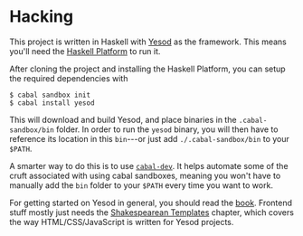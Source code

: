 # Hacking

This project is written in Haskell with [Yesod](http://www.yesodweb.com/) as the framework. This means you'll need the [Haskell Platform](http://www.haskell.org/platform/) to run it.

After cloning the project and installing the Haskell Platform, you can setup the required dependencies with

```
$ cabal sandbox init
$ cabal install yesod
```

This will download and build Yesod, and place binaries in the `.cabal-sandbox/bin` folder. In order to run the `yesod` binary, you will then have to reference its location in this `bin`---or just add `./.cabal-sandbox/bin` to your `$PATH`.

A smarter way to do this is to use [`cabal-dev`](http://www.haskell.org/haskellwiki/Cabal-dev). It helps automate some of the cruft associated with using cabal sandboxes, meaning you won't have to manually add the `bin` folder to your `$PATH` every time you want to work.

For getting started on Yesod in general, you should read the [book](http://www.yesodweb.com/book). Frontend stuff mostly just needs the [Shakespearean Templates](http://www.yesodweb.com/book/shakespearean-templates) chapter, which covers the way HTML/CSS/JavaScript is written for Yesod projects.
